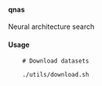 #### qnas

Neural architecture search

#### Usage

```
    # Download datasets
    
    ./utils/download.sh
```